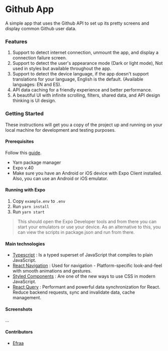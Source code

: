 # Github App

A simple app that uses the Github API to set up its pretty screens and display common Github user data.

### Features

1. Support to detect internet connection, unmount the app, and display a connection failure screen.
2. Support to detect the user's appearance mode (Dark or light mode), Not used in styles but available throughout the app.
3. Support to detect the device language, if the app doesn't support translations for your language, English is the default. (Available languages: EN and ES).
4. API data caching for a friendly experience and better performance.
5. A beautiful UI with infinite scrolling, filters, shared data, and API design thinking is UI design.

### Getting Started

These instructions will get you a copy of the project up and running on
your local machine for development and testing purposes.

#### Prerequisites

Follow this [guide](https://reactnative.dev/docs/environment-setup).

* Yarn package manager
* Expo v.40
* Make sure you have an Android or iOS device with Expo Client installed. Also, you can use an Android or iOS emulator.

#### Running with Expo

1. Copy ``` example.env ``` to ``` .env ```
2. Run ``` yarn install ```
2. Run ``` yarn start ```

> This should open the Expo Developer tools and from there you can start your
> emulators or use your device. As an alternative to this, you can
> view the scripts in package.json and run from there.

#### Main technologies

* [Typescript](https://www.typescriptlang.org/) : Is a typed superset of JavaScript that compiles to plain JavaScript.
* [React Navigation](https://reactnavigation.org/docs/getting-started/) : Used for navigation - Platform-specific look-and-feel with smooth animations and gestures.
* [Styled Components](https://styled-components.com/) : Are one of the new ways to use CSS in modern JavaScript.
* [React Query](https://react-query.tanstack.com/) : Performant and powerful data synchronization for React. Reduce backend requests, sync and invalidate data, cache management.

#### Screenshots

...

#### Contributors

* [Efraa](https://github.com/Efraa)